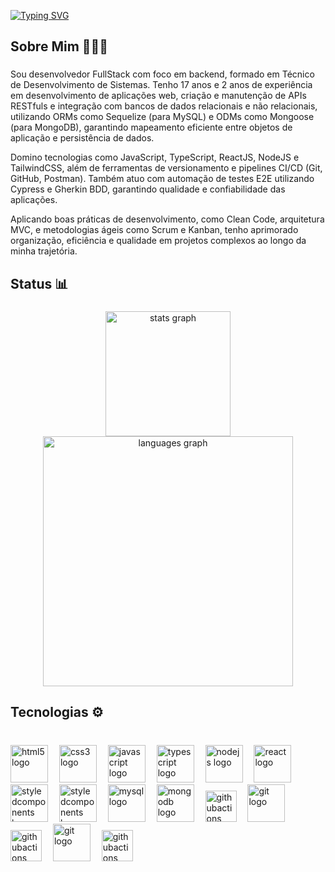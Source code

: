 <div>

[![Typing SVG](https://readme-typing-svg.demolab.com?font=Fira+Code&weight=500&size=30&duration=3000&pause=1000&color=5800F7&background=AAEE6600&width=635&lines=+Hello+World!+Me+Chamo+Vitor+Levi+;Desenvolvedor+Full-Stack)](https://git.io/typing-svg)
</div>
<h2 align="left">Sobre Mim 🙋🏾‍♂️</h2>

###

<p align="left">Sou desenvolvedor FullStack com foco em backend, formado em Técnico de Desenvolvimento de Sistemas. Tenho 17 anos e 2 anos de experiência em desenvolvimento de aplicações web, criação e manutenção de APIs RESTfuls e integração com bancos de dados relacionais e não relacionais, utilizando ORMs como Sequelize (para MySQL) e ODMs como Mongoose (para MongoDB), garantindo mapeamento eficiente entre objetos de aplicação e persistência de dados.

Domino tecnologias como JavaScript, TypeScript, ReactJS, NodeJS e TailwindCSS, além de ferramentas de versionamento e pipelines CI/CD (Git, GitHub, Postman). Também atuo com automação de testes E2E utilizando Cypress e Gherkin BDD, garantindo qualidade e confiabilidade das aplicações.

Aplicando boas práticas de desenvolvimento, como Clean Code, arquitetura MVC, e metodologias ágeis como Scrum e Kanban, tenho aprimorado organização, eficiência e qualidade em projetos complexos ao longo da minha trajetória.
</p>

<h2 align="left">Status 📊</h2>

###


<div align="center">
  <img src="https://github-readme-stats.vercel.app/api?username=DevVitorlevi&hide_title=false&hide_rank=false&show_icons=true&include_all_commits=true&count_private=true&disable_animations=false&theme=dark&locale=en&hide_border=true&order=1" height="200" alt="stats graph"  />
  <img src="https://github-readme-stats.vercel.app/api/top-langs?username=DevVitorlevi&locale=en&hide_title=false&layout=compact&card_width=320&langs_count=6&theme=dark&hide_border=true&order=2" height="400" alt="languages graph"  />
</div>

###

<h2 align="left">Tecnologias ⚙️</h2>

###

<br clear="both">

<div>
  <img src="https://skillicons.dev/icons?i=html" height="60" alt="html5 logo"  />
  <img width="10" />
  <img src="https://skillicons.dev/icons?i=css" height="60" alt="css3 logo"  />
  <img width="10" />
  <img src="https://skillicons.dev/icons?i=js" height="60" alt="javascript logo"  />
  <img width="10" />
  <img src="https://skillicons.dev/icons?i=ts" height="60" alt="typescript logo"  />
  <img width="10" />
  <img src="https://skillicons.dev/icons?i=nodejs" height="60" alt="nodejs logo"  />
  <img width="10" />
  <img src="https://skillicons.dev/icons?i=react" height="60" alt="react logo"  />
  <img width="10" />
  <img src="https://skillicons.dev/icons?i=tailwind" height="60" alt="styledcomponents logo"  />
  <img width="10" />
  <img src="https://skillicons.dev/icons?i=styledcomponents" height="60" alt="styledcomponents logo"  />
  <img width="10" />
  <img src="https://skillicons.dev/icons?i=mysql" height="60" alt="mysql logo"  />
  <img width="10" />
  <img src="https://skillicons.dev/icons?i=mongodb" height="60" alt="mongodb logo"  />
  <img width="10" />
  <img src="https://skillicons.dev/icons?i=sequelize" height="50" alt="githubactions logo"  />
  <img width="10" />
  <img src="https://skillicons.dev/icons?i=git" height="60" alt="git logo"  />
  <img width="10" />
  <img src="https://skillicons.dev/icons?i=githubactions" height="50" alt="githubactions logo"  />
  <img width="10" />
  <img src="https://skillicons.dev/icons?i=cypress" height="60" alt="git logo"  />
  <img width="10" />
  <img src="https://skillicons.dev/icons?i=postman" height="50" alt="githubactions logo"  />
</div>

